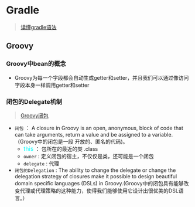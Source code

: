 # Gradle
>  [读懂gradle语法](https://help.gradle.org)

## Groovy
### Groovy中bean的概念
- Groovy为每一个字段都会自动生成getter和setter，并且我们可以通过像访问字段本身一样调用getter和setter
### 闭包的Delegate机制
> [Groovy闭包](https://blog.csdn.net/u014099894/article/details/51118703)

- `闭包` ： A closure in Groovy is an open, anonymous, block of code that can take arguments, return a value and be assigned to a variable.（Groovy中的闭包是一段 开放的、匿名的代码)。
  - <font color=#00ffff size=3>this</font> ： 包所在的最近的类 .class
  - `owner` : 定义闭包的宿主，不仅仅是类，还可能是一个闭包
  -  `delegate` : 代理
- `闭包的Delegation` : The ability to change the delegate or change the delegation strategy of closures make it possible to design beautiful domain specific languages (DSLs) in Groovy.(Groovy中的闭包具有能够改变代理或代理策略的这种能力，使得我们能够使用它设计出很优美的DSL语言。）
###
